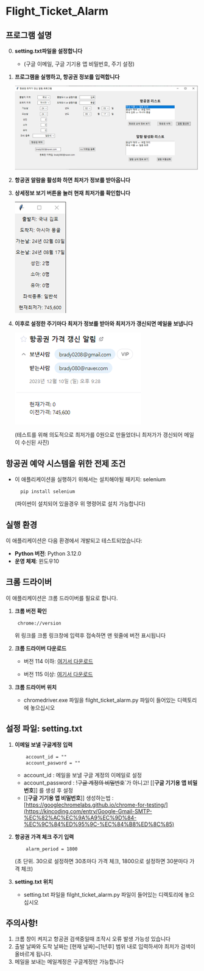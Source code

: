 # Flight_Ticket_Alarm
## 프로그램 설명
0. **setting.txt파일을 설정합니다**
    - (구글 이메일, 구글 기기용 앱 비밀번호, 주기 설정)
1. **프로그램을 실행하고, 항공권 정보를 입력합니다**

    ![이미지 불러오기 오류](image/1.png)
3. **항공권 알람을 활성화 하면 최저가 정보를 받아옵니다**
4. **상세정보 보기 버튼을 눌러 현재 최저가를 확인합니다**

    ![이미지 불러오기 오류](image/3.png)
5. **이후로 설정한 주기마다 최저가 정보를 받아와 최저가가 갱신되면 메일을 보냅니다**

    ![이미지 불러오기 오류](image/5.png)
   
   (테스트를 위해 의도적으로 최저가를 0원으로 만들었더니 최저가가 갱신되어 메일이 수신된 사진)

## 항공권 예약 시스템을 위한 전제 조건
- 이 애플리케이션을 실행하기 위해서는 설치해야될 패키지: selenium

        pip install selenium 

    (파이썬이 설치되어 있을경우 위 명령어로 설치 가능합니다)


## 실행 환경
이 애플리케이션은 다음 환경에서 개발되고 테스트되었습니다:

- **Python 버전**: Python 3.12.0
- **운영 체제**: 윈도우10


## 크롬 드라이버
이 애플리케이션은 크롬 드라이버를 필요로 합니다. 

1. **크롬 버전 확인**

        chrome://version
    
    위 링크를 크롬 링크창에 입력후 접속하면 맨 윗줄에 버전 표시됩니다


2. **크롬 드라이버 다운로드**

   - 버전 114 이하: [여기서 다운로드](https://chromedriver.chromium.org/downloads)
   
   - 버전 115 이상: [여기서 다운로드](https://googlechromelabs.github.io/chrome-for-testing/)


4. **크롬 드라이버 위치**
   - chromedriver.exe 파일을 filght_ticket_alarm.py 파일이 들어있는 디렉토리에 놓으십시오


## 설정 파일: setting.txt
1. **이메일 보낼 구글계정 입력**
   
           account_id = ""
           account_pasword = ""

    - account_id : 메일을 보낼 구글 계정의 이메일로 설정
    - account_password : !~~구글 계정의 비밀번호~~`가 아니고! [[**구글 기기용 앱 비밀번호**]] 를 생성 후 설정
    - [[**구글 기기용 앱 비밀번호**]] 생성하는법 : [https://googlechromelabs.github.io/chrome-for-testing/](https://kincoding.com/entry/Google-Gmail-SMTP-%EC%82%AC%EC%9A%A9%EC%9D%84-%EC%9C%84%ED%95%9C-%EC%84%B8%ED%8C%85)
      
2. **항공권 가격 체크 주기 입력**
   
           alarm_period = 1800

   (초 단위. 30으로 설정하면 30초마다 가격 체크, 1800으로 설정하면 30분마다 가격 체크)
   
3. **setting.txt 위치**
   - setting.txt 파일을 filght_ticket_alarm.py 파일이 들어있는 디렉토리에 놓으십시오


## 주의사항!
1. 크롬 창이 켜지고 항공권 검색중일때 조작시 오류 발생 가능성 있습니다
2. 출발 날짜와 도착 날짜는 [현재 날짜]~[1년후] 범위 내로 입력하셔야 최저가 검색이 올바르게 됩니다.
3. 메일을 보내는 메일계정은 구글계정만 가능합니다





